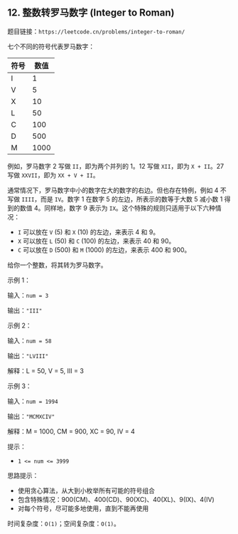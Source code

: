 ## 12. 整数转罗马数字 (Integer to Roman)

题目链接：`https://leetcode.cn/problems/integer-to-roman/`

七个不同的符号代表罗马数字：

| 符号 | 数值 |
|------|------|
| I    | 1    |
| V    | 5    |
| X    | 10   |
| L    | 50   |
| C    | 100  |
| D    | 500  |
| M    | 1000 |

例如，罗马数字 2 写做 `II`，即为两个并列的 1。12 写做 `XII`，即为 `X + II`。27 写做 `XXVII`，即为 `XX + V + II`。

通常情况下，罗马数字中小的数字在大的数字的右边。但也存在特例，例如 4 不写做 `IIII`，而是 `IV`。数字 1 在数字 5 的左边，所表示的数等于大数 5 减小数 1 得到的数值 4。同样地，数字 9 表示为 `IX`。这个特殊的规则只适用于以下六种情况：

- `I` 可以放在 `V` (5) 和 `X` (10) 的左边，来表示 4 和 9。
- `X` 可以放在 `L` (50) 和 `C` (100) 的左边，来表示 40 和 90。
- `C` 可以放在 `D` (500) 和 `M` (1000) 的左边，来表示 400 和 900。

给你一个整数，将其转为罗马数字。

示例 1：

输入：`num = 3`

输出：`"III"`

示例 2：

输入：`num = 58`

输出：`"LVIII"`

解释：L = 50, V = 5, III = 3

示例 3：

输入：`num = 1994`

输出：`"MCMXCIV"`

解释：M = 1000, CM = 900, XC = 90, IV = 4

提示：

- `1 <= num <= 3999`

思路提示：

- 使用贪心算法，从大到小枚举所有可能的符号组合
- 包含特殊情况：900(CM)、400(CD)、90(XC)、40(XL)、9(IX)、4(IV)
- 对每个符号，尽可能多地使用，直到不能再使用

时间复杂度：`O(1)`；空间复杂度：`O(1)`。

